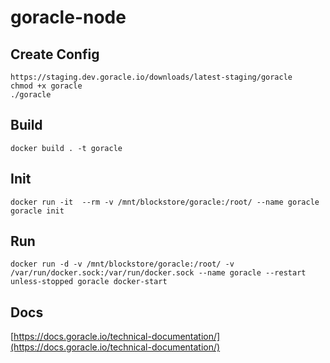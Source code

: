 # goracle-node

## Create Config
    https://staging.dev.goracle.io/downloads/latest-staging/goracle
    chmod +x goracle
    ./goracle

## Build
    docker build . -t goracle
## Init
    docker run -it  --rm -v /mnt/blockstore/goracle:/root/ --name goracle goracle init
## Run
    docker run -d -v /mnt/blockstore/goracle:/root/ -v /var/run/docker.sock:/var/run/docker.sock --name goracle --restart unless-stopped goracle docker-start
## Docs
[https://docs.goracle.io/technical-documentation/](https://docs.goracle.io/technical-documentation/)
